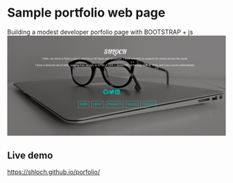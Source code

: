 # Sample portfolio web page
Building a modest developer porfolio page with BOOTSTRAP + js
![alt text](https://github.com/Shimele/shloch-portfolio/blob/master/img/portfolio.png)

## Live demo

https://shloch.github.io/porfolio/

